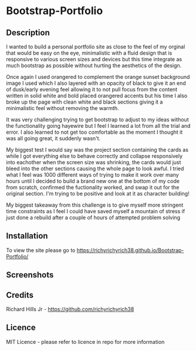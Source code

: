 # Bootstrap-Portfolio

## Description

I wanted to build a personal portfolio site as close to the feel of my orginal that would be easy on the eye, minimalistic with a fluid design that is responsive to various screen sizes and devices but this time integrate as much bootstrap as possible without hurting the aesthetics of the design.

Once again I used orangered to complement the orange sunset background image I used which I also layered with an opacity of black to give it an end of dusk/early evening feel allowing it to not pull focus from the content written in solid white and bold placed orangered accents but his time I also broke up the page with clean white and black sections giving it a minimalistic feel without removing the warmth.

It was very challenging trying to get bootstrap to adjust to my ideas without the functionality going hayewire but I feel I learned a lot from all the trial and error. I also learned to not get too comfortable as the moment I thought it was all going great, it suddenly wasn't. 

My biggest test I would say was the project section containing the cards as while I got everything else to behave correctly and collapse responsively into eachother when the screen size was shrinking, the cards would just bleed into the other sections causing the whole page to look awful. I tried what I feel was 1000 different ways of trying to make it work over many hours until I decided to build a brand new one at the bottom of my code from scratch, confirmed the fuctionality worked, and swap it out for the original section. I'm trying to be positive and look at it as character building!

My biggest takeaway from this challenge is to give myself more stringent time constraints as I feel I could have saved myself a mountain of stress if just done a rebuild after a couple of hours of attempted problem solving

## Installation
To view the site please go to https://richyrichyrich38.github.io/Bootstrap-Portfolio/

## Screenshots




## Credits
Richard Hills Jr - https://github.com/richyrichyrich38

## Licence
MIT Licence - please refer to licence in repo for more information